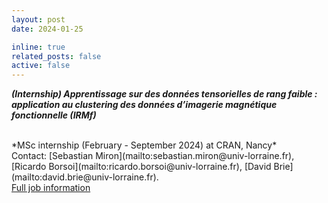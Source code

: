 ```yaml
---
layout: post
date: 2024-01-25

inline: true
related_posts: false
active: false
---
```


***(Internship) Apprentissage sur des données tensorielles de rang faible : application au clustering des données d’imagerie magnétique fonctionnelle (IRMf)***

<br />
*MSc internship (February - September 2024) at CRAN, Nancy*<br />
Contact: [Sebastian Miron](mailto:sebastian.miron@univ-lorraine.fr), [Ricardo Borsoi](mailto:ricardo.borsoi@univ-lorraine.fr), [David Brie](mailto:david.brie@univ-lorraine.fr). <br />
<a href="/assets/jobs/Sujet_M2_IRMf_CRAN.pdf">Full job information <span class="fa fa-file-pdf-o"></span></a>

